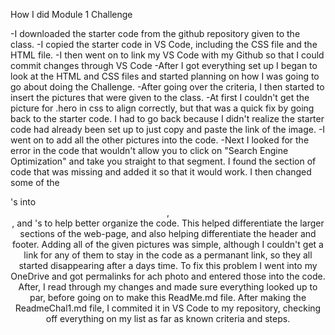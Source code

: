 How I did Module 1 Challenge

-I downloaded the starter code from the github repository given to the class.
-I copied the starter code in VS Code, including the CSS file and the HTML file.
-I then went on to link my VS Code with my Github so that I could commit changes through VS Code
-After I got everything set up I began to look at the HTML and CSS files and started planning on how I was going to go about doing the Challenge.
-After going over the criteria, I then started to insert the pictures that were given to the class.
-At first I couldn't get the picture for .hero in css to align correctly, but that was a quick fix by going back to the starter code. I had to go back because I didn't realize the starter code had already been set up to just copy and paste the link of the image.
-I went on to add all the other pictures into the code.
-Next I looked for the error in the code that wouldn't allow you to click on "Search Engine Optimization" and take you straight to that segment. I found the section of code that was missing and added it so that it would work.
I then changed some of the <div>'s into <header>, <footer>, and <sections>'s to help better organize the code. This helped differentiate the larger sections of the web-page, and also helping differentiate the header and footer.
Adding all of the given pictures was simple, although I couldn't get a link for any of them to stay in the code as a permanant link, so they all started disappearing after a days time.
To fix this problem I went into my OneDrive and got permalinks for ach photo and entered those into the code.
After, I read through my changes and made sure everything looked up to par, before going on to make this ReadMe.md file.
After making the ReadmeChal1.md file, I commited it in VS Code to my repository, checking off everything on my list as far as known criteria and steps.